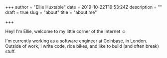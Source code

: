 +++
author = "Ellie Huxtable"
date = 2019-10-22T19:53:24Z
description = ""
draft = true
slug = "about"
title = "about me"

+++


Hey! I'm Ellie, welcome to my little corner of the internet ☺️

I'm currently working as a software engineer at Coinbase, in London. Outside of work, I write code, ride bikes, and like to build (and often break) stuff.



